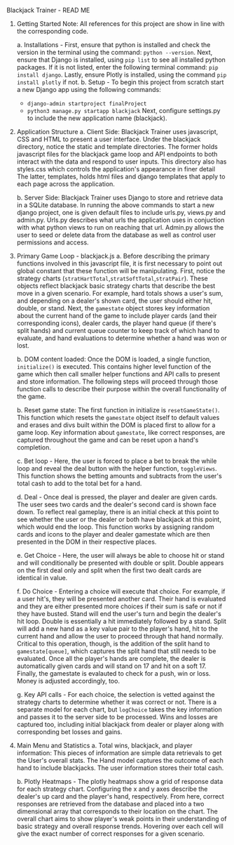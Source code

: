 Blackjack Trainer - READ ME

1. Getting Started
   Note: All references for this project are show in line with the corresponding code.

   a. Installations - First, ensure that python is installed and check the version in the terminal using the command: `python --version`. Next, ensure that Django is installed, using `pip list` to see all installed python packages. If it is not listed, enter the following terminal command: `pip install django`. Lastly, ensure Plotly is installed, using the command `pip install plotly` if not.
   b. Setup - To begin this project from scratch start a new Django app using the following commands:

   - `django-admin startproject finalProject`
   - `python3 manage.py startapp blackjack`
     Next, configure settings.py to include the new application name (blackjack).

2. Application Structure
   a. Client Side: Blackjack Trainer uses javascript, CSS and HTML to present a user interface. Under the blackjack directory, notice the static and template directories. The former holds javascript files for the blackjack game loop and API endpoints to both interact with the data and respond to user inputs. This directory also has styles.css which controls the application's appearance in finer detail The latter, templates, holds html files and django templates that apply to each page across the application.

   b. Server Side: Blackjack Trainer uses Django to store and retrieve data in a SQLite database. In running the above commands to start a new django project, one is given default files to include urls.py, views.py and admin.py. Urls.py describes what urls the application uses in conjuction with what python views to run on reaching that url. Admin.py allows the user to seed or delete data from the database as well as control user permissions and access.

3. Primary Game Loop - blackjack.js
   a. Before describing the primary functions involved in this javascript file, it is first necessary to point out global constant that these function will be manipulating. First, notice the strategy charts (`stratHartTotal`,`stratSoftTotal`,`stratPair`). These objects reflect blackjack basic strategy charts that describe the best move in a given scenario. For example, hard totals shows a user's sum, and depending on a dealer's shown card, the user should either hit, double, or stand. Next, the `gamestate` object stores key information about the current hand of the game to include player cards (and their corresponding icons), dealer cards, the player hand queue (if there's split hands) and current queue counter to keep track of which hand to evaluate, and hand evaluations to determine whether a hand was won or lost.

   b. DOM content loaded: Once the DOM is loaded, a single function, `initialize()` is executed. This contains higher level function of the game which then call smaller helper functions and API calls to present and store information. The following steps will proceed through those function calls to describe their purpose within the overall functionality of the game.

   b. Reset game state: The first function in initialize is `resetGameState()`. This function which resets the `gamestate` object itself to default values and erases and divs built within the DOM is placed first to allow for a game loop. Key information about `gamestate`, like correct responses, are captured throughout the game and can be reset upon a hand's completion.

   c. Bet loop - Here, the user is forced to place a bet to break the while loop and reveal the deal button with the helper function, `toggleViews`. This function shows the betting amounts and subtracts from the user's total cash to add to the total bet for a hand.

   d. Deal - Once deal is pressed, the player and dealer are given cards. The user sees two cards and the dealer's second card is shown face down. To reflect real gameplay, there is an initial check at this point to see whether the user or the dealer or both have blackjack at this point, which would end the loop. This function works by assigning random cards and icons to the player and dealer gamestate which are then presented in the DOM in their respective places.

   e. Get Choice - Here, the user will always be able to choose hit or stand and will conditionally be presented with double or split. Double appears on the first deal only and split when the first two dealt cards are identical in value.

   f. Do Choice - Entering a choice will execute that choice. For example, if a user hit's, they will be presented another card. Their hand is evaluated and they are either presented more choices if their sum is safe or not if they have busted. Stand will end the user's turn and begin the dealer's hit loop. Double is essentially a hit immediately followed by a stand. Split will add a new hand as a key value pair to the player's hand, hit to the current hand and allow the user to proceed through that hand normally. Critical to this operation, though, is the addition of the split hand to `gamestate[queue]`, which captures the split hand that still needs to be evaluated. Once all the player's hands are complete, the dealer is automatically given cards and will stand on 17 and hit on a soft 17. Finally, the gamestate is evalauted to check for a push, win or loss. Money is adjusted accordingly, too.

   g. Key API calls - For each choice, the selection is vetted against the strategy charts to determine whether it was correct or not. There is a separate model for each chart, but `logChoice` takes the key information and passes it to the server side to be processed. Wins and losses are captured too, including initial blackjack from dealer or player along with corresponding bet losses and gains.

4. Main Menu and Statistics
   a. Total wins, blackjack, and player information: This pieces of information are simple data retrievals to get the User's overall stats. The Hand model captures the outcome of each hand to include blackjacks. The user information stores their total cash.

   b. Plotly Heatmaps - The plotly heatmaps show a grid of response data for each strategy chart. Configuring the x and y axes describe the dealer's up card and the player's hand, respectively. From here, correct responses are retrieved from the database and placed into a two dimensional array that corresponds to their location on the chart. The overall chart aims to show player's weak points in their understanding of basic strategy and overall response trends. Hovering over each cell will give the exact number of correct responses for a given scenario.
